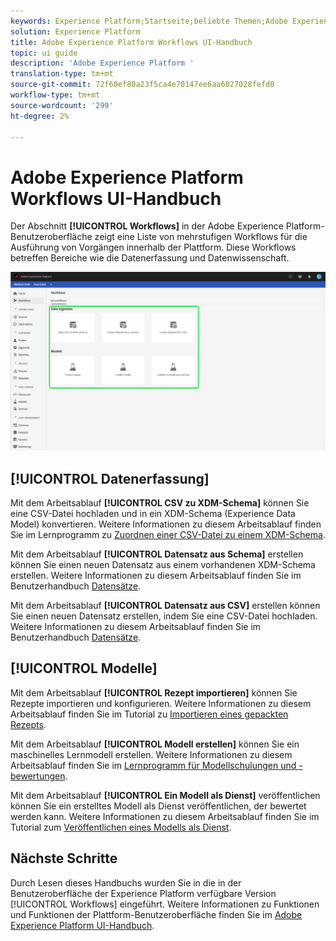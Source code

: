 ```yaml
---
keywords: Experience Platform;Startseite;beliebte Themen;Adobe Experience Platform;Benutzerhandbuch;Handbuch;Workflows Handbuch;Workflows;Workflows Benutzerhandbuch
solution: Experience Platform
title: Adobe Experience Platform Workflows UI-Handbuch
topic: ui guide
description: 'Adobe Experience Platform '
translation-type: tm+mt
source-git-commit: 72f60ef80a23f5ca4e70147ee6aa6027028fefd0
workflow-type: tm+mt
source-wordcount: '299'
ht-degree: 2%

---
```



# Adobe Experience Platform Workflows UI-Handbuch

Der Abschnitt **[!UICONTROL Workflows]** in der Adobe Experience Platform-Benutzeroberfläche zeigt eine Liste von mehrstufigen Workflows für die Ausführung von Vorgängen innerhalb der Plattform. Diese Workflows betreffen Bereiche wie die Datenerfassung und Datenwissenschaft.

![Workflows](./images/workflows/workflows.png)

## [!UICONTROL Datenerfassung]

Mit dem Arbeitsablauf **[!UICONTROL CSV zu XDM-Schema]** können Sie eine CSV-Datei hochladen und in ein XDM-Schema (Experience Data Model) konvertieren. Weitere Informationen zu diesem Arbeitsablauf finden Sie im Lernprogramm zu [Zuordnen einer CSV-Datei zu einem XDM-Schema](../ingestion/tutorials/map-a-csv-file.md).

Mit dem Arbeitsablauf **[!UICONTROL Datensatz aus Schema]** erstellen können Sie einen neuen Datensatz aus einem vorhandenen XDM-Schema erstellen. Weitere Informationen zu diesem Arbeitsablauf finden Sie im Benutzerhandbuch [Datensätze](../catalog/datasets/user-guide.md#schema).

Mit dem Arbeitsablauf **[!UICONTROL Datensatz aus CSV]** erstellen können Sie einen neuen Datensatz erstellen, indem Sie eine CSV-Datei hochladen. Weitere Informationen zu diesem Arbeitsablauf finden Sie im Benutzerhandbuch [Datensätze](../catalog/datasets/user-guide.md#csv).

## [!UICONTROL Modelle]

Mit dem Arbeitsablauf **[!UICONTROL Rezept importieren]** können Sie Rezepte importieren und konfigurieren. Weitere Informationen zu diesem Arbeitsablauf finden Sie im Tutorial zu [Importieren eines gepackten Rezepts](../data-science-workspace/models-recipes/import-packaged-recipe-ui.md).

Mit dem Arbeitsablauf **[!UICONTROL Modell erstellen]** können Sie ein maschinelles Lernmodell erstellen. Weitere Informationen zu diesem Arbeitsablauf finden Sie im [Lernprogramm für Modellschulungen und -bewertungen](../data-science-workspace/models-recipes/train-evaluate-model-ui.md).

Mit dem Arbeitsablauf **[!UICONTROL Ein Modell als Dienst]** veröffentlichen können Sie ein erstelltes Modell als Dienst veröffentlichen, der bewertet werden kann. Weitere Informationen zu diesem Arbeitsablauf finden Sie im Tutorial zum [Veröffentlichen eines Modells als Dienst](../data-science-workspace/models-recipes/publish-model-service-ui.md).

## Nächste Schritte

Durch Lesen dieses Handbuchs wurden Sie in die in der Benutzeroberfläche der Experience Platform verfügbare Version [!UICONTROL Workflows] eingeführt. Weitere Informationen zu Funktionen und Funktionen der Plattform-Benutzeroberfläche finden Sie im [Adobe Experience Platform UI-Handbuch](ui-guide.md).